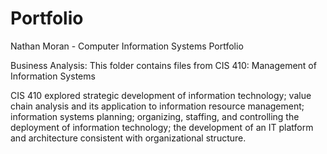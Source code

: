 # Portfolio
Nathan Moran - Computer Information Systems Portfolio

Business Analysis: This folder contains files from CIS 410: Management of Information Systems

CIS 410 explored strategic development of information technology; value chain analysis and its application to information resource management; information systems planning; organizing, staffing, and controlling the deployment of information technology; the development of an IT platform and architecture consistent with organizational structure.

